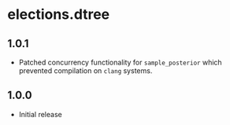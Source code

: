 # elections.dtree

## 1.0.1

* Patched concurrency functionality for `sample_posterior` which prevented
compilation on `clang` systems.

## 1.0.0

* Initial release
